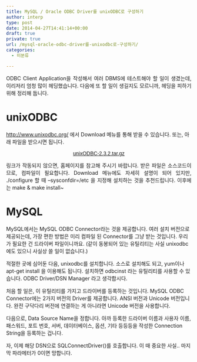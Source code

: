```yaml
---
title: MySQL / Oracle ODBC Driver를 unixODBC로 구성하기
author: interp
type: post
date: 2014-04-27T14:41:14+00:00
draft: true
private: true
url: /mysql-oracle-odbc-driver를-unixodbc로-구성하기/
categories:
  - 미분류

---
```

<p style="text-align: justify;">
  ODBC Client Application을 작성해서 여러 DBMS에 테스트해야 할 일이 생겼는데, 이리저리 엄청 많이 헤딩했습니다. 다음에 또 할 일이 생길지도 모르니까, 헤딩을 피하기 위해 정리해 둡니다.
</p>

# unixODBC

http://www.unixodbc.org/ 에서 Download 메뉴를 통해 받을 수 있습니다. 또는, 아래 파일을 받으시면 됩니다.

<p style="text-align: center;">
  <font face="Arial,Helvetica"><font face="Arial,Helvetica"><a href="ftp://ftp.unixodbc.org/pub/unixODBC/unixODBC-2.3.2.tar.gz">unixODBC-2.3.2.tar.gz</a></font></font>
</p>

<p style="text-align: justify;">
  링크가 작동되지 않으면, 홈페이지를 참고해 주시기 바랍니다. 받은 파일은 소스코드이므로, 컴파일이 필요합니다. Download 메뉴에도 자세히 설명이 되어 있지만, ./configure 할 때 &#8211;sysconfdir=/etc 을 지정해 설치하는 것을 추천드립니다. 이후에는 make & make install~
</p>

# MySQL

<div>
  MySQL에서는 MySQL ODBC Connector라는 것을 제공합니다. 여러 설치 버전으로 제공되는데, 가장 편한 방법은 미리 컴파일 된 Connector를 그냥 받는 것입니다. 우리가 필요한 건 드라이버 파일이니까요. (같이 동봉되어 있는 유틸리티는 사실 unixodbc에도 있으니 사실상 쓸 일이 없습니다.)
</div>

적절한 곳에 심어둔 다음, unixodbc를 설치합니다. 소스로 설치해도 되고, yum이나 apt-get install 을 이용해도 됩니다. 설치하면 odbcinst 라는 유틸리티를 사용할 수 있습니다. ODBC Driver/DSN Manager 라고 생각합시다.

처음 할 일은, 이 유틸리티를 가지고 드라이버를 등록하는 것입니다. MySQL ODBC Connector에는 2가지 버전의 Driver를 제공합니다. ANSI 버전과 Unicode 버전입니다. 완전 구닥다리 버전에 연결하는 게 아니라면 Unicode 버전을 사용합니다.

다음으로, Data Source Name을 정합니다. 아까 등록한 드라이버 이름과 사용자 이름, 패스워드, 포트 번호, 서버, 데이터베이스, 옵션, 기타 등등등을 작성한 Connection String을 등록하는 겁니다.

자, 이제 해당 DSN으로 SQLConnectDriver()를 호출합니다. 이 때 중요한 사실.. 마지막 파라메터가 0이면 망합니다.&nbsp;